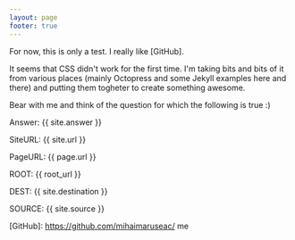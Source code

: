 ```yaml
---
layout: page
footer: true
---
```


For now, this is only a test. I really like [GitHub].

It seems that CSS didn't work for the first time. I'm taking bits and bits of
it from various places (mainly Octopress and some Jekyll examples here and
there) and putting them togheter to create something awesome.

Bear with me and think of the question for which the following is true :)

Answer: {{ site.answer }}

SiteURL: {{ site.url }}

PageURL: {{ page.url }}

ROOT: {{ root_url }}

DEST: {{ site.destination }}

SOURCE: {{ site.source }}

[GitHub]: https://github.com/mihaimaruseac/ me

